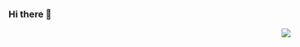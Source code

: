 ### Hi there 👋
<img align="right" src="https://github-readme-stats.vercel.app/api?username=Jayjjjjj&show_icons=true&icon_color=CE1D2D&text_color=718096&bg_color=ffffff&hide_title=true" />
<!--
**Jayjjjjj/Jayjjjjj** is a ✨ _special_ ✨ repository because its `README.md` (this file) appears on your GitHub profile.

Here are some ideas to get you started:

- 🔭 I’m currently working on ...
- 🌱 I’m currently learning ...
- 👯 I’m looking to collaborate on ...
- 🤔 I’m looking for help with ...
- 💬 Ask me about ...
- 📫 How to reach me: ...
- 😄 Pronouns: ...
- ⚡ Fun fact: ...
-->
